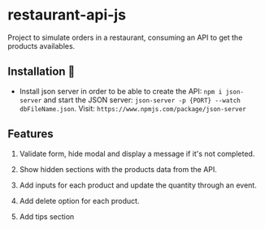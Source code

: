 # restaurant-api-js
Project to simulate orders in a restaurant, consuming an API to get the products availables. 

## Installation 🔧

- Install json server in order to be able to create the API: `npm i json-server` and start the JSON server: `json-server -p {PORT} --watch dbFileName.json`. 
  Visit: `https://www.npmjs.com/package/json-server`

## Features

1. Validate form, hide modal and display a message if it's not completed.

2. Show hidden sections with the products data from the API.

3. Add inputs for each product and update the quantity through an event.

4. Add delete option for each product.

5. Add tips section

